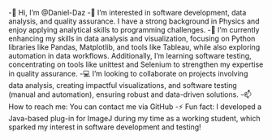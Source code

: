 -👋 Hi, I’m @Daniel-Daz
-👀 I’m interested in software development, data analysis, and quality assurance. I have a strong background in Physics and enjoy applying analytical skills to programming challenges.
-🌱 I’m currently enhancing my skills in data analysis and visualization, focusing on Python libraries like Pandas, Matplotlib, and tools like Tableau, while also exploring automation in data workflows. Additionally, I’m learning software testing, concentrating on tools like unittest and Selenium to strengthen my expertise in quality assurance.
-💻 I’m looking to collaborate on projects involving data analysis, creating impactful visualizations, and software testing (manual and automation), ensuring robust and data-driven solutions.
-📫 How to reach me: You can contact me via GitHub
-⚡ Fun fact: I developed a Java-based plug-in for ImageJ during my time as a working student, which sparked my interest in software development and testing!

<!---
Daniel-Daz/Daniel-Daz is a ✨ special ✨ repository because its `README.md` (this file) appears on your GitHub profile.
You can click the Preview link to take a look at your changes.
--->
